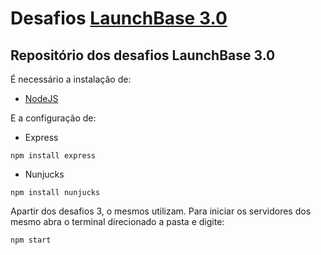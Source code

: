 # Desafios [LaunchBase 3.0](https://rocketseat.com.br/launchbase)

## Repositório dos desafios LaunchBase 3.0

É necessário a instalação de:
* [NodeJS](https://nodejs.org/en/)

E a configuração de:
* Express
```
npm install express
```

* Nunjucks
```
npm install nunjucks
```

Apartir dos desafios 3, o mesmos utilizam. Para iniciar os servidores dos mesmo abra o terminal direcionado a pasta e digite:

```
npm start
```